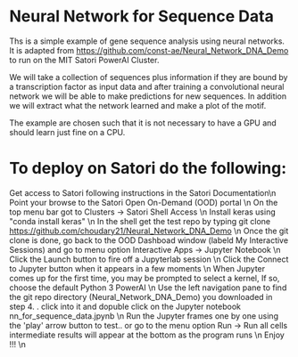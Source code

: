 # Neural Network for Sequence Data

Ths is a simple example of gene sequence analysis using neural networks. It is adapted from https://github.com/const-ae/Neural_Network_DNA_Demo to run on the MIT Satori PowerAI Cluster.

We will take a collection of sequences plus information if they are 
bound by a transcription factor as input data and after training
a convolutional neural network we will be able to make predictions 
for new sequences. In addition we will extract what the network learned
and make a plot of the motif.

The example are chosen such that it is not necessary to have a GPU and
should learn just fine on a CPU.


# To deploy on Satori do the following:

Get access to Satori following instructions in the Satori Documentation\n
Point your browse to the Satori Open On-Demand (OOD) portal \n
On the top menu bar got to Clusters -> Satori Shell Access \n
Install keras using "conda install keras" \n
In the shell get the test repo by typing git clone https://github.com/choudary21/Neural_Network_DNA_Demo \n
Once the git clone is done, go back to the OOD Dashboad window (labeld My Interactive Sessions) and go to menu option Interactive Apps -> Jupyter Notebook \n
Click the Launch button to fire off a Jupyterlab session \n
Click the Connect to Jupyter button when it appears in a few moments \n
When Jupyter comes up for the first time, you may be prompted to select a kernel, If so, choose the default Python 3 PowerAI \n
Use the left navigation pane to find the git repo directory (Neural_Network_DNA_Demo) you downloaded in step 4. . click into it and dopuble click on the Jupyter notebook nn_for_sequence_data.jpynb \n
Run the Jupyter frames one by one using the 'play' arrow button to test.. or go to the menu option Run -> Run all cells intermediate results will appear at the bottom as the program runs \n
Enjoy !!! \n




